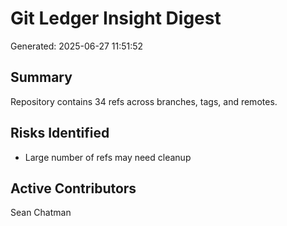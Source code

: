 # Git Ledger Insight Digest

Generated: 2025-06-27 11:51:52

## Summary

Repository contains 34 refs across branches, tags, and remotes. 

## Risks Identified

- Large number of refs may need cleanup

## Active Contributors

Sean Chatman

